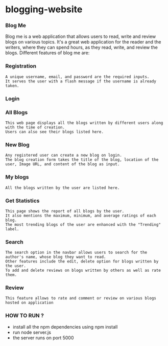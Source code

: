 # blogging-website

### Blog Me
Blog me is a web application that allows users to read, write and review blogs on various topics. It's a great web application for the reader and the writers, where they can spend hours, as they read, write, and review the blogs.
Different features of blog me are:
### Registration
	A unique username, email, and password are the required inputs. 
	It serves the user with a flash message if the username is already taken.
### Login
### All Blogs
	This web page displays all the blogs written by different users along with the time of creation. 
	Users can also see their blogs listed here.
### New Blog 
	Any registered user can create a new blog on login. 
	The blog creation form takes the title of the blog, location of the user, Image URL, and content of the blog as input.
### My blogs 
	All the blogs written by the user are listed here.
### Get Statistics
	This page shows the report of all blogs by the user. 
	It also mentions the maximum, minimum, and average ratings of each blog.
	The most trending blogs of the user are enhanced with the "Trending" label.
### Search
	The search option in the navbar allows users to search for the author's name, whose blog they want to read.
  	Other features include the edit, delete option for blogs written by the user.
	To add and delete reviews on blogs written by others as well as rate them.
### Review
	This feature allows to rate and comment or review on various blogs hosted on application

### HOW TO RUN ?

* install all the npm dependencies using npm install
* run node server.js
* the server runs on port 5000